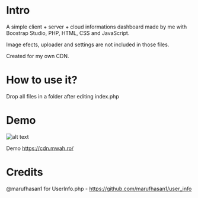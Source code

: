 # Intro
A simple client + server + cloud informations dashboard made by me with Boostrap Studio, PHP,
HTML, CSS and JavaScript.

Image efects, uploader and settings are not included in those files.

Created for my own CDN.


# How to use it?
Drop all files in a folder after editing index.php 


# Demo


![alt text](https://cdn.mwah.ro/i/Po47V.png)



Demo https://cdn.mwah.ro/

# Credits

@marufhasan1 for UserInfo.php - https://github.com/marufhasan1/user_info
